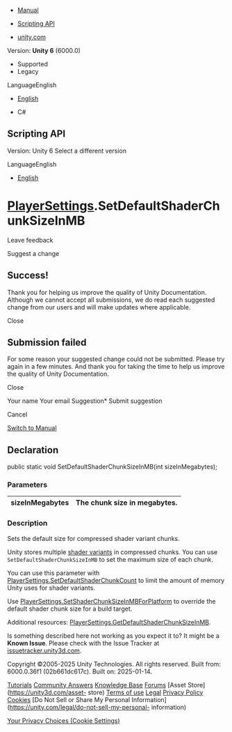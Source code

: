[ ]()

  * [Manual](../Manual/index.html)
  * [Scripting API](../ScriptReference/index.html)

  * [unity.com](https://unity.com/)

Version: **Unity 6** (6000.0)

  * Supported
  * Legacy

LanguageEnglish

  * [English]()

  * C#

[ ](https://docs.unity3d.com)

## Scripting API

Version: Unity 6 Select a different version

LanguageEnglish

  * [English]()

#  [PlayerSettings](PlayerSettings.html).SetDefaultShaderChunkSizeInMB

Leave feedback

Suggest a change

## Success!

Thank you for helping us improve the quality of Unity Documentation. Although
we cannot accept all submissions, we do read each suggested change from our
users and will make updates where applicable.

Close

## Submission failed

For some reason your suggested change could not be submitted. Please <a>try
again</a> in a few minutes. And thank you for taking the time to help us
improve the quality of Unity Documentation.

Close

Your name Your email Suggestion* Submit suggestion

Cancel

[Switch to Manual](../Manual/class-PlayerSettings.html "Go to PlayerSettings
Component in the Manual")

## Declaration

public static void SetDefaultShaderChunkSizeInMB(int sizeInMegabytes);

### Parameters

sizeInMegabytes | The chunk size in megabytes.  
---|---  
  
### Description

Sets the default size for compressed shader variant chunks.

Unity stores multiple [shader variants](../Manual/shadervariants.html) in
compressed chunks. You can use `SetDefaultShaderChunkSizeInMB` to set the
maximum size of each chunk.  
  
You can use this parameter with
[PlayerSettings.SetDefaultShaderChunkCount](PlayerSettings.SetDefaultShaderChunkCount.html)
to limit the amount of memory Unity uses for shader variants.  
  
Use
[PlayerSettings.SetShaderChunkSizeInMBForPlatform](PlayerSettings.SetShaderChunkSizeInMBForPlatform.html)
to override the default shader chunk size for a build target.  
  
Additional resources:
[PlayerSettings.GetDefaultShaderChunkSizeInMB](PlayerSettings.GetDefaultShaderChunkSizeInMB.html).

Is something described here not working as you expect it to? It might be a
**Known Issue**. Please check with the Issue Tracker at
[issuetracker.unity3d.com](https://issuetracker.unity3d.com).

Copyright ©2005-2025 Unity Technologies. All rights reserved. Built from:
6000.0.36f1 (02b661dc617c). Built on: 2025-01-14.

[Tutorials](https://unity3d.com/learn) [Community
Answers](https://answers.unity3d.com) [Knowledge
Base](https://support.unity3d.com/hc/en-us)
[Forums](https://forum.unity3d.com) [Asset Store](https://unity3d.com/asset-
store) [Terms of use](https://docs.unity3d.com/Manual/TermsOfUse.html)
[Legal](https://unity.com/legal) [Privacy
Policy](https://unity.com/legal/privacy-policy)
[Cookies](https://unity.com/legal/cookie-policy) [Do Not Sell or Share My
Personal Information](https://unity.com/legal/do-not-sell-my-personal-
information)

[Your Privacy Choices (Cookie Settings)](javascript:void\(0\);)

